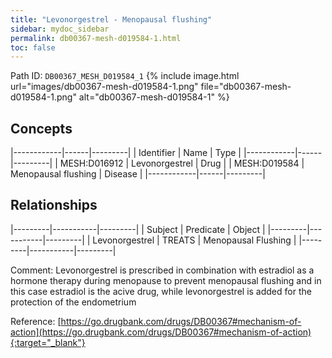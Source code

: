 ```yaml
---
title: "Levonorgestrel - Menopausal flushing"
sidebar: mydoc_sidebar
permalink: db00367-mesh-d019584-1.html
toc: false 
---
```



Path ID: `DB00367_MESH_D019584_1`
{% include image.html url="images/db00367-mesh-d019584-1.png" file="db00367-mesh-d019584-1.png" alt="db00367-mesh-d019584-1" %}

## Concepts

|------------|------|---------|
| Identifier | Name | Type    |
|------------|------|---------|
| MESH:D016912 | Levonorgestrel | Drug |
| MESH:D019584 | Menopausal flushing | Disease |
|------------|------|---------|

## Relationships

|---------|-----------|---------|
| Subject | Predicate | Object  |
|---------|-----------|---------|
| Levonorgestrel | TREATS | Menopausal Flushing |
|---------|-----------|---------|

Comment: Levonorgestrel is prescribed in combination with estradiol as a hormone therapy during menopause to prevent menopausal flushing and in this case estradiol is the acive drug, while levonorgestrel is added for the protection of the endometrium

Reference: [https://go.drugbank.com/drugs/DB00367#mechanism-of-action](https://go.drugbank.com/drugs/DB00367#mechanism-of-action){:target="_blank"}